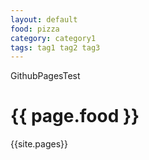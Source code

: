 ```yaml
---
layout: default
food: pizza
category: category1
tags: tag1 tag2 tag3
---
```

GithubPagesTest

<h1>{{ page.food }}</h1>

{{site.pages}}